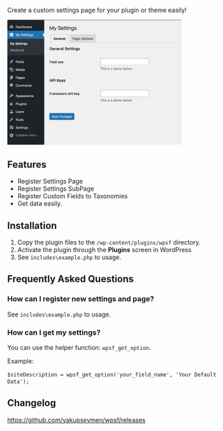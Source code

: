 Create a custom settings page for your plugin or theme easily!

<img src="screenshot.png" alt="Screenshot" width="400"/>

## Features
* Register Settings Page
* Register Settings SubPage
* Register Custom Fields to Taxonomies
* Get data easily.

## Installation

1. Copy the plugin files to the `/wp-content/plugins/wpsf` directory.
2. Activate the plugin through the **Plugins** screen in WordPress
3. See `includes\example.php` to usage.

## Frequently Asked Questions

### How can I register new settings and page?

See `includes\example.php` to usage.

### How can I get my settings?
You can use the helper function: `wpsf_get_option`.

Example:
``````
$siteDescription = wpsf_get_option('your_field_name', 'Your Default Data');
``````

## Changelog
https://github.com/yakupseymen/wpsf/releases
